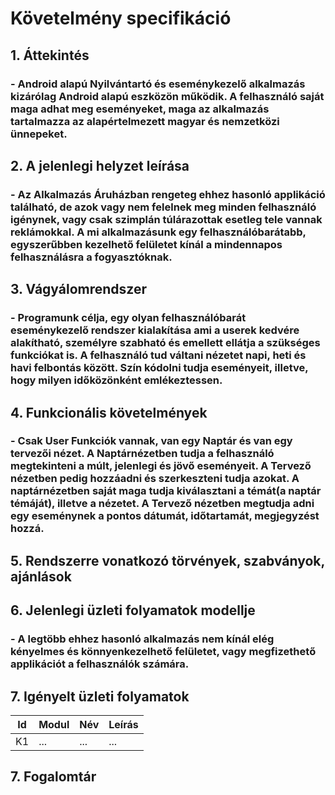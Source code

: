 ﻿# Követelmény specifikáció

## 1. Áttekintés
### - Android alapú Nyilvántartó és eseménykezelő alkalmazás kizárólag Android alapú 		    eszközön működik. A felhasználó saját maga adhat meg eseményeket, maga az alkalmazás tartalmazza az alapértelmezett magyar és nemzetközi ünnepeket.

## 2. A jelenlegi helyzet leírása
### - Az Alkalmazás Áruházban rengeteg ehhez hasonló applikáció található, de azok vagy nem felelnek meg minden felhasználó igénynek, vagy csak szimplán túlárazottak esetleg tele vannak reklámokkal. A mi alkalmazásunk egy felhasználóbarátabb, egyszerűbben kezelhető felületet kínál a mindennapos felhasználásra a fogyasztóknak. 

## 3. Vágyálomrendszer
### - Programunk célja, egy olyan felhasználóbarát eseménykezelő rendszer kialakítása ami a userek kedvére alakítható, személyre szabható és emellett ellátja a szükséges funkciókat is. A felhasználó tud váltani nézetet napi, heti és havi felbontás között. Szín kódolni tudja eseményeit, illetve, hogy milyen időközönként emlékeztessen.

## 4. Funkcionális követelmények
### - Csak User Funkciók vannak, van egy Naptár és van egy tervezői nézet. A Naptárnézetben tudja a felhasználó megtekinteni a múlt, jelenlegi és jövő eseményeit. A Tervező nézetben pedig hozzáadni és szerkeszteni tudja azokat. A naptárnézetben saját maga tudja kiválasztani a témát(a naptár témáját), illetve a nézetet. A Tervező nézetben megtudja adni egy eseménynek a pontos dátumát, időtartamát, megjegyzést hozzá.

## 5. Rendszerre vonatkozó törvények, szabványok, ajánlások


## 6. Jelenlegi üzleti folyamatok modellje
### - A legtöbb ehhez hasonló alkalmazás nem kínál elég kényelmes és könnyenkezelhető felületet, vagy megfizethető applikációt a felhasználók számára. 

## 7. Igényelt üzleti folyamatok


| Id | Modul | Név | Leírás |
| :---: | --- | --- | --- |
| K1 | ... | ... | ... |

## 7. Fogalomtár
